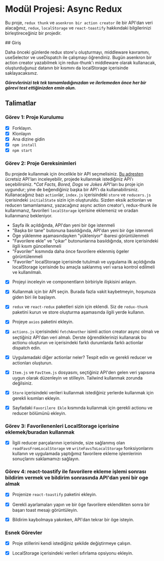 # Modül Projesi: Async Redux

Bu proje, `redux thunk` ve `asenkron bir action creator` ile bir API'dan veri alacağınız, `redux`, `localStorage` ve `react-toastify` hakkındaki bilgilerinizi birleştireceğiniz bir projedir.

## Giriş

Daha önceki günlerde redux store'u oluşturmayı, middleware kavramını, useSelector ve useDispatch ile çalışmayı öğrendiniz. Bugün asenkron bir action creator yazabilmek için redux-thunk'ı middleware olarak kullanacak, oluşturduğunuz datanın bir kısmını da localStorage içerisinde saklayacaksınız.

**_Görevlerinizi tek tek tamamladığınızdan ve ilerlemeden önce her bir görevi test ettiğinizden emin olun._**

## Talimatlar

### Görev 1: Proje Kurulumu

- [X] Forklayın.
- [X] Klonlayın
- [X] Ana dizine gidin
- [X] `npm install`
- [X] `npm start`

### Görev 2: Proje Gereksinimleri

Bu projede kullanmak için öncelikle bir API seçmelisiniz. [Bu adresten](https://apipheny.io/free-api/) ücretsiz API'ları inceleyebilir, projede kullanmak istediğiniz API'ı seçebilirsiniz. \*_Cat Facts, Bored, Dogs ve Jokes API_'ları bu proje için uygundur; yine de beğendiğiniz başka bir API'ı da kullanabilirsiniz. Kullanacağınız bazı `action`lar, `index.js` içerisindeki `store` ve `reducers.js` içerisindeki `initialState` sizin için oluşturuldu. Sizden eksik actionları ve reducerı tamamlamanız, yazacağınız async action creator'ı, redux-thunk ile kullanmanız, favorileri `localStorage` içerisine eklemeniz ve oradan kullanmanız bekleniyor.

- Sayfa ilk açıldığında, API'dan yeni bir öge istenmeli
- "Başka bir tane" butonuna basıldığında, API'dan yeni bir öge istenmeli
- Öge yüklenme aşamasındayken "yükleniyor" ibaresi görüntülenmeli
- "Favorilere ekle" ve "çıkar" butonunlarına basıldığında, store içerisindeki ilgili kısım güncellenmeli
- "Favoriler" kısmında daha önce favorilere eklenmiş ögeler görüntülenmeli
- "Favoriler" localStorage içerisinde tutulmalı ve uygulama ilk açıldığında localStorage içerisinde bu amaçla saklanmış veri varsa kontrol edilmeli ve kullanılmalı.

* [X] Projeyi inceleyin ve componentların birbiriyle ilişkisini anlayın.

* [X] Kullanmak için bir API seçin. Burada fazla vakit kaybetmeyin, hoşunuza giden biri ile başlayın.

* [X] `redux` ve `react-redux` paketleri sizin için eklendi. Siz de `redux-thunk` paketini kurun ve store oluşturma aşamasında ilgili yerde kullanın.

* [X] Projeye `axios` paketini ekleyin.

* [X] `actions.js` içerisindeki `fetchAnother` isimli action creator async olmalı ve seçtiğiniz API'dan veri almalı. Derste öğrendiklerinizi kullanarak bu actionu oluşturun ve içerisindeki farklı durumlarda farklı actionlar dispatch edin.

* [X] Uygulamadaki diğer actionlar neler? Tespit edin ve gerekli reducer ve actionları oluşturun.

* [X] `Item.js` ve `FavItem.js` dosyasını, seçtiğiniz API'den gelen veri yapısına uygun olarak düzenleyin ve stilleyin. Tailwind kullanmak zorunda değilsiniz.

* [X] `Store` içerisindeki verileri kullanmak istediğiniz yerlerde kullanmak için gerekli kısımları ekleyin.

* [X] Sayfadaki `Favorilere Ekle` kısmında kullanmak için gerekli actionu ve reducer bölümünü ekleyin.

### Görev 3: Favorilenenleri LocalStorage içerisine eklemek/buradan kullanmak

- [X] İlgili reducer parçalarının içerisinde, size sağlanmış olan `readFavsFromLocalStorage` ve `writeFavsToLocalStorage` fonksiyonlarını kullanın ve uygulamada yaptığımız favorilere ekleme işlemlerinin sonuçlarını saklamamızı sağlayın.

### Görev 4: react-toastify ile favorilere ekleme işlemi sonrası bildirim vermek ve bildirim sonrasında API'dan yeni bir oge almak

- [X] Projenize `react-toastify` paketini ekleyin.

- [X] Gerekli ayarlamaları yapın ve bir öge favorilere eklendikten sonra bir başarı toast mesajı görüntüleyin.

- [X] Bildirim kaybolmaya yakınken, API'dan tekrar bir öge isteyin.

### Esnek Görevler

- [X] Proje stillerini kendi istediğiniz şekilde değiştirmeye çalışın.

- [X] LocalStorage içerisindeki verileri sıfırlama opsiyonu ekleyin.
